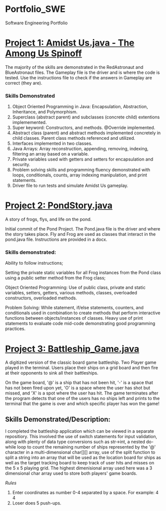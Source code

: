 # Portfolio_SWE
Software Engineering Portfolio

# [Project 1: Amidst Us.java - The Among Us Spinoff](https://github.com/CodesterEvans/AmidstUs)

The majority of the skills are demonstrated in the RedAstronaut and BlueAstronaut files. The Gameplay file is the driver and is where the code is tested. Use the instructions file to check if the answers in Gameplay are correct (they are). 

### Skills Demonstrated
1. Object Oriented Programming in Java: Encapsulation, Abstraction, Inheritance, and Polymorphism.
2. Superclass (abstract parent) and subclasses (concrete child) extentions implememented.
3. Super keyword: Constructors, and methods. @Override implemented.
4. Abstract class (parent) and abstract methods implemented concretely in child classes. Parent class methods referenced and utilized.
5. Interfaces implemented in two classes.
6. Java Arrays: Array reconstruction, appending, removing, indexing, filtering an array based on a variable.
7. Private variables used with getters and setters for encapsulation and security. 
8. Problem solving skills and programming fluency demonstrated with loops, conditionals, counts, array indexing manipulation, and print statements.
9. Driver file to run tests and simulate Amidst Us gameplay.

# [Project 2: PondStory.java](https://github.com/CodesterEvans/PondStory.java)
A story of frogs, flys, and life on the pond.

Initial commit of the Pond Project. The Pond.java file is the driver and where the story takes place. Fly and Frog are used as classes that interact in the pond.java file. Instructions are provided in a docx. 

### Skills demonstrated:

Ability to follow instructions;

Setting the private static variables for all Frog instances from the Pond class using a public setter method from the Frog class;

Object Oriented Programming: Use of public class, private and static variables, setters, getters, various methods, classes, overloaded constructors, overloaded methods.

Problem Solving: While statement, if/else statements, counters, and conditionals used in combination to create methods that perform interactive functions between objects/instances of classes. Heavy use of print statements to evaluate code mid-code demonstrating good programming practices.

# [Project 3: Battleship_Game.java](https://github.com/CodesterEvans/Battleship_Game)
A digitized version of the classic board game battleship. Two Player game played in the terminal. Users place their ships on a grid board and then fire at their opponents to sink all their battleships.

On the game board, '@' is a ship that has not been hit, '-' is a space that has not been fired upon yet, 'O' is a space where the user has shot but missed, and 'X' is a spot where the user has hit. The game terminates after the program detects that one of the users has no ships left and prints to the terminal that the game is over and which specific player has won the game!

## Skills Demonstrated/Description:
I completed the battleship application which can be viewed in a separate repositiory. This involved the use of switch statements for input validation, along with plenty of data type conversions such as str->int, a nested do-while loop to count the remaining number of ships represented by the '@' character in a multi-dimensional char[][] array, use of the split function to split a string into an array that will be used as the location board for ships as well as the target tracking board to keep track of user hits and misses on the 5 x 5 playing grid. The highest dimenisional array used here was a 3 dimensional char array used to store both players' game boards.

*Rules*
1. Enter coordinates as number 0-4 separated by a space. For example: 4 4 
2. Loser does 5 push-ups.

